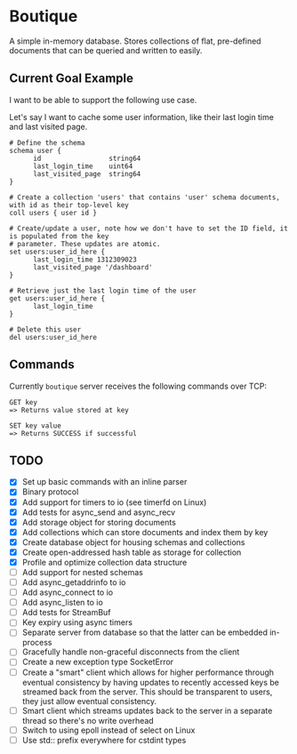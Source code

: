 # Boutique

A simple in-memory database. Stores collections of flat, pre-defined documents
that can be queried and written to easily.

## Current Goal Example

I want to be able to support the following use case.

Let's say I want to cache some user information, like their last login time and
last visited page.

```
# Define the schema
schema user {
      id                 string64
      last_login_time    uint64
      last_visited_page  string64
}

# Create a collection 'users' that contains 'user' schema documents, with id as their top-level key
coll users { user id }

# Create/update a user, note how we don't have to set the ID field, it is populated from the key
# parameter. These updates are atomic.
set users:user_id_here {
      last_login_time 1312309023
      last_visited_page '/dashboard'
}

# Retrieve just the last login time of the user
get users:user_id_here {
      last_login_time
}

# Delete this user
del users:user_id_here
```

## Commands

Currently `boutique` server receives the following commands over TCP:

```
GET key
=> Returns value stored at key

SET key value
=> Returns SUCCESS if successful
```

## TODO

- [x] Set up basic commands with an inline parser
- [x] Binary protocol
- [x] Add support for timers to io (see timerfd on Linux)
- [x] Add tests for async_send and async_recv
- [x] Add storage object for storing documents
- [x] Add collections which can store documents and index them by key
- [x] Create database object for housing schemas and collections
- [x] Create open-addressed hash table as storage for collection
- [x] Profile and optimize collection data structure
- [ ] Add support for nested schemas
- [ ] Add async_getaddrinfo to io
- [ ] Add async_connect to io
- [ ] Add async_listen to io
- [ ] Add tests for StreamBuf
- [ ] Key expiry using async timers
- [ ] Separate server from database so that the latter can be embedded in-process
- [ ] Gracefully handle non-graceful disconnects from the client
- [ ] Create a new exception type SocketError
- [ ] Create a "smart" client which allows for higher performance through eventual
      consistency by having updates to recently accessed keys be streamed back
      from the server. This should be transparent to users, they just allow eventual
      consistency.
- [ ] Smart client which streams updates back to the server in a separate thread
      so there's no write overhead
- [ ] Switch to using epoll instead of select on Linux
- [ ] Use std:: prefix everywhere for cstdint types
